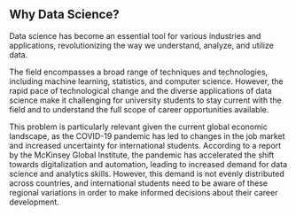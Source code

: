 ## Why Data Science?

Data science has become an essential tool for various industries and applications, revolutionizing the way we understand, analyze, and utilize data.

The field encompasses a broad range of techniques and technologies, including machine learning, statistics, and computer science. However, the rapid pace of technological change and the diverse applications of data science make it challenging for university students to stay current with the field and to understand the full scope of career opportunities available.

This problem is particularly relevant given the current global economic landscape, as the COVID-19 pandemic has led to changes in the job market and increased uncertainty for international students. According to a report by the McKinsey Global Institute, the pandemic has accelerated the shift towards digitalization and automation, leading to increased demand for data science and analytics skills. However, this demand is not evenly distributed across countries, and international students need to be aware of these regional variations in order to make informed decisions about their career development.